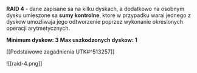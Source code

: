 <b>RAID 4</b> - dane zapisane sa na kilku dyskach, a dodatkowo na osobnym dysku umieszone sa <b>sumy kontrolne</b>, ktore w przypadku warai jednego z dyskow umozliwaja jego odtworzenie poprzez wykonanie okreslonych operacji arytmetycznych.

<b>Minimum dyskow: 3</b>
<b>Max uszkodzonych dyskow: 1</b>

[[Podstawowe zagadnienia UTK#^513257]]

![[raid-4.png]]